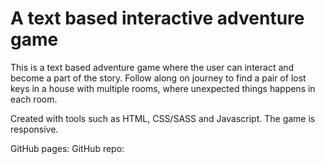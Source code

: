 # A text based interactive adventure game

This is a text based adventure game where the user can interact and become a part of the story. Follow along on journey to find a pair of lost keys in a house with multiple rooms, where unexpected things happens in each room.  

Created with tools such as HTML, CSS/SASS and Javascript. The game is responsive.

GitHub pages: 
GitHub repo:



